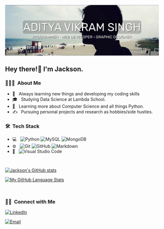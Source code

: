 <img src="https://raw.githubusercontent.com/AVS1508/AVS1508/master/assets/Aditya%20Vikram%20Singh%20Banner.png">

<h2> Hey there!👋 I'm Jackson.</h2>

<h3> 👨🏻‍💻 &nbsp;About Me </h3>

- 🤔 &nbsp; Always learning new things and developing my coding skills
- 🎓 &nbsp; Studying Data Science at Lambda School.
- 🌱 &nbsp; Learning more about Computer Science and all things Python.
- ✍️ &nbsp; Pursuing personal projects and research as hobbies/side hustles.

<h3> 🛠 &nbsp;Tech Stack</h3>

- 💻 &nbsp;
  ![Python](https://img.shields.io/badge/-Python-333333?style=flat&logo=python)
  ![MySQL](https://img.shields.io/badge/-MySQL-333333?style=flat&logo=mysql)
  ![MongoDB](https://img.shields.io/badge/-MongoDB-333333?style=flat&logo=mongodb)
- ⚙️ &nbsp;
  ![Git](https://img.shields.io/badge/-Git-333333?style=flat&logo=git)
  ![GitHub](https://img.shields.io/badge/-GitHub-333333?style=flat&logo=github)
  ![Markdown](https://img.shields.io/badge/-Markdown-333333?style=flat&logo=markdown)
- 🔧 &nbsp;
  ![Visual Studio Code](https://img.shields.io/badge/-Visual%20Studio%20Code-333333?style=flat&logo=visual-studio-code&logoColor=007ACC)
<br/>


[![Jackson's GitHub stats](https://github-readme-stats.vercel.app/api?username=JacksonReber)](https://github.com/anuraghazra/github-readme-stats)

[![My GitHub Language Stats](https://github-readme-stats.vercel.app/api/top-langs/?username=JacksonReber&langs_count=5&theme=tokyonight&hide=Jupyter_Notebook)]()



</a>

<br/>

<h3> 🤝🏻 &nbsp;Connect with Me </h3>

<p align="center">

<a href="https://www.linkedin.com/in/jacksonreber/"><img alt="LinkedIn" src="https://img.shields.io/badge/LinkedIn-JacksonReber-blue?style=flat-square&logo=linkedin"></a>

<a href="JacksonReber@yahoo.com"><img alt="Email" src="https://img.shields.io/badge/Email-JacksonReber@yahoo.com-blue?style=flat-square&logo=gmail"></a>
</p>



